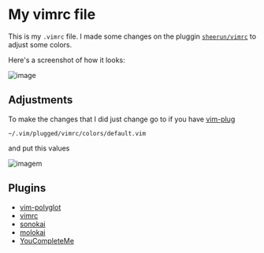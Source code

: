 # My vimrc file

This is my `.vimrc` file. I made some changes on the pluggin [`sheerun/vimrc`](https://github.com/sheerun/vimrc) to adjust some colors.

Here's a screenshot of how it looks:

![image](https://user-images.githubusercontent.com/60105436/224090298-afc4e483-2305-4212-9341-2e3356929f46.png)

## Adjustments
To make the changes that I did just change go to if you have [vim-plug](https://github.com/junegunn/vim-plug)
```
~/.vim/plugged/vimrc/colors/default.vim
```
and put this values

![imagem](https://user-images.githubusercontent.com/60105436/224294209-e591a19d-b66d-437b-b129-9e69c324e4a6.png)


## Plugins
- [vim-polyglot](https://github.com/sheerun/vim-polyglot/blob/master/README.md)
- [vimrc](https://github.com/sheerun/vimrc)
- [sonokai](https://github.com/sainnhe/sonokai)
- [molokai](https://github.com/tomasr/molokai)
- [YouCompleteMe](https://github.com/ycm-core/YouCompleteMe)
